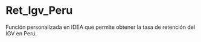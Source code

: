 # Ret_Igv_Peru
Función personalizada en IDEA que permite obtener la tasa de retención del IGV en Perú.
